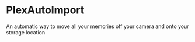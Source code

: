 # PlexAutoImport
An automatic way to move all your memories off your camera and onto your storage location

